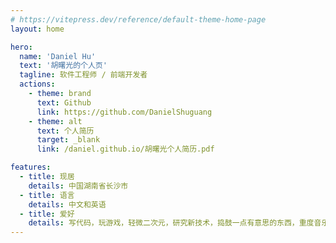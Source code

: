 ```yaml
---
# https://vitepress.dev/reference/default-theme-home-page
layout: home

hero:
  name: 'Daniel Hu'
  text: '胡曙光的个人页'
  tagline: 软件工程师 / 前端开发者
  actions:
    - theme: brand
      text: Github
      link: https://github.com/DanielShuguang
    - theme: alt
      text: 个人简历
      target: _blank
      link: /daniel.github.io/胡曙光个人简历.pdf

features:
  - title: 现居
    details: 中国湖南省长沙市
  - title: 语言
    details: 中文和英语
  - title: 爱好
    details: 写代码，玩游戏，轻微二次元，研究新技术，捣鼓一点有意思的东西，重度音乐患者
---
```


